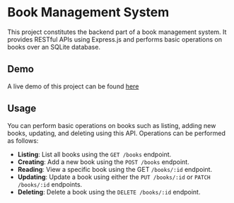 # Book Management System

This project constitutes the backend part of a book management system. It provides RESTful APIs using Express.js and performs basic operations on books over an SQLite database.

## Demo

A live demo of this project can be found [here](https://library-be-l0e5.onrender.com/)

## Usage

You can perform basic operations on books such as listing, adding new books, updating, and deleting using this API. Operations can be performed as follows:

- **Listing**: List all books using the `GET /books` endpoint.
- **Creating**: Add a new book using the `POST /books` endpoint.
- **Reading**: View a specific book using the GET `/books/:id` endpoint.
- **Updating**: Update a book using either the `PUT /books/:id` or `PATCH /books/:id` endpoints.
- **Deleting**: Delete a book using the `DELETE /books/:id` endpoint. 